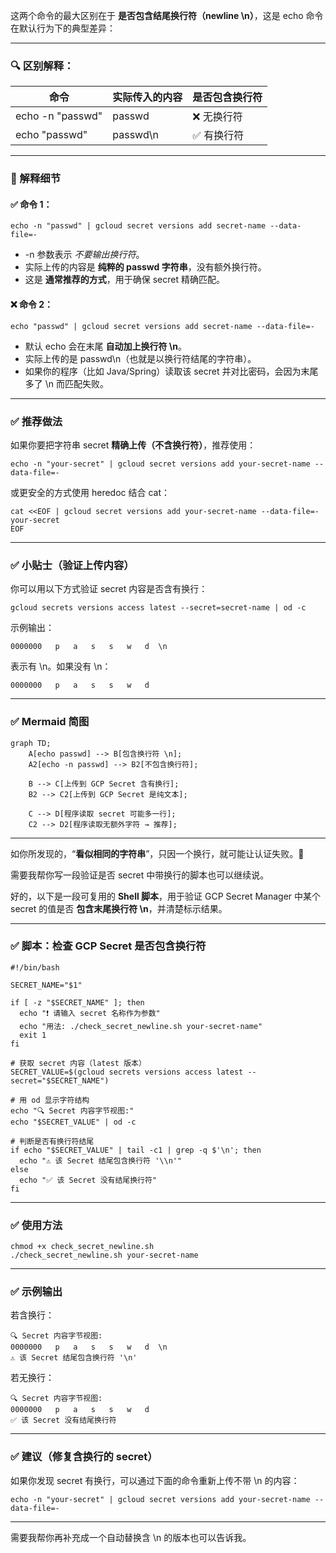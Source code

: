 这两个命令的最大区别在于 **是否包含结尾换行符（newline \n）**，这是 echo 命令在默认行为下的典型差异：

---

### **🔍 区别解释：**

| **命令**         | **实际传入的内容** | **是否包含换行符** |
| ---------------- | ------------------ | ------------------ |
| echo -n "passwd" | passwd             | ❌ 无换行符        |
| echo "passwd"    | passwd\n           | ✅ 有换行符        |

---

### **🧪 解释细节**

#### **✅ 命令 1：**

```
echo -n "passwd" | gcloud secret versions add secret-name --data-file=-
```

- -n 参数表示 _不要输出换行符_。
- 实际上传的内容是 **纯粹的 passwd 字符串**，没有额外换行符。
- 这是 **通常推荐的方式**，用于确保 secret 精确匹配。

#### **❌ 命令 2：**

```
echo "passwd" | gcloud secret versions add secret-name --data-file=-
```

- 默认 echo 会在末尾 **自动加上换行符 \n**。
- 实际上传的是 passwd\n（也就是以换行符结尾的字符串）。
- 如果你的程序（比如 Java/Spring）读取该 secret 并对比密码，会因为末尾多了 \n 而匹配失败。

---

### **✅ 推荐做法**

如果你要把字符串 secret **精确上传（不含换行符）**，推荐使用：

```
echo -n "your-secret" | gcloud secret versions add your-secret-name --data-file=-
```

或更安全的方式使用 heredoc 结合 cat：

```
cat <<EOF | gcloud secret versions add your-secret-name --data-file=-
your-secret
EOF
```

---

### **✅ 小贴士（验证上传内容）**

你可以用以下方式验证 secret 内容是否含有换行：

```
gcloud secrets versions access latest --secret=secret-name | od -c
```

示例输出：

```
0000000   p   a   s   s   w   d  \n
```

表示有 \n。如果没有 \n：

```
0000000   p   a   s   s   w   d
```

---

### **✅ Mermaid 简图**

```mermaid
graph TD;
    A[echo passwd] --> B[包含换行符 \n];
    A2[echo -n passwd] --> B2[不包含换行符];

    B --> C[上传到 GCP Secret 含有换行];
    B2 --> C2[上传到 GCP Secret 是纯文本];

    C --> D[程序读取 secret 可能多一行];
    C2 --> D2[程序读取无额外字符 → 推荐];
```

---

如你所发现的，“**看似相同的字符串**”，只因一个换行，就可能让认证失败。👀

需要我帮你写一段验证是否 secret 中带换行的脚本也可以继续说。

好的，以下是一段可复用的 **Shell 脚本**，用于验证 GCP Secret Manager 中某个 secret 的值是否 **包含末尾换行符 \n**，并清楚标示结果。

---

### **✅ 脚本：检查 GCP Secret 是否包含换行符**

```
#!/bin/bash

SECRET_NAME="$1"

if [ -z "$SECRET_NAME" ]; then
  echo "❗ 请输入 secret 名称作为参数"
  echo "用法: ./check_secret_newline.sh your-secret-name"
  exit 1
fi

# 获取 secret 内容（latest 版本）
SECRET_VALUE=$(gcloud secrets versions access latest --secret="$SECRET_NAME")

# 用 od 显示字符结构
echo "🔍 Secret 内容字节视图:"
echo "$SECRET_VALUE" | od -c

# 判断是否有换行符结尾
if echo "$SECRET_VALUE" | tail -c1 | grep -q $'\n'; then
  echo "⚠️ 该 Secret 结尾包含换行符 '\\n'"
else
  echo "✅ 该 Secret 没有结尾换行符"
fi
```

---

### **✅ 使用方法**

```
chmod +x check_secret_newline.sh
./check_secret_newline.sh your-secret-name
```

---

### **✅ 示例输出**

若含换行：

```
🔍 Secret 内容字节视图:
0000000   p   a   s   s   w   d  \n
⚠️ 该 Secret 结尾包含换行符 '\n'
```

若无换行：

```
🔍 Secret 内容字节视图:
0000000   p   a   s   s   w   d
✅ 该 Secret 没有结尾换行符
```

---

### **✅ 建议（修复含换行的 secret）**

如果你发现 secret 有换行，可以通过下面的命令重新上传不带 \n 的内容：

```
echo -n "your-secret" | gcloud secret versions add your-secret-name --data-file=-
```

---

需要我帮你再补充成一个自动替换含 \n 的版本也可以告诉我。

